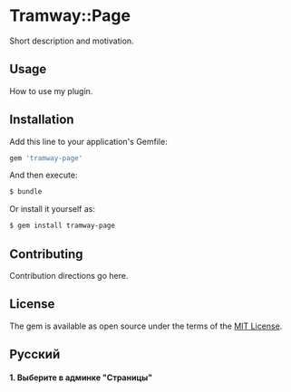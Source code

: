 # Tramway::Page
Short description and motivation.

## Usage
How to use my plugin.

## Installation
Add this line to your application's Gemfile:

```ruby
gem 'tramway-page'
```

And then execute:
```bash
$ bundle
```

Or install it yourself as:
```bash
$ gem install tramway-page
```

## Contributing
Contribution directions go here.

## License
The gem is available as open source under the terms of the [MIT License](http://opensource.org/licenses/MIT).

## Русский

#### 1. Выберите в админке "Страницы"
